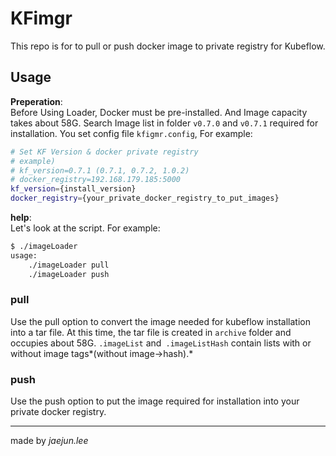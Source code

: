 # KFimgr

This repo is for to pull or push docker image to private registry for Kubeflow.

## Usage

**Preperation**:  
Before Using Loader, Docker must be pre-installed. And Image capacity takes about 58G. Search Image list in folder `v0.7.0` and `v0.7.1` required for installation. You set config file `kfigmr.config`, For example:  
```bash
# Set KF Version & docker private registry
# example)
# kf_version=0.7.1 (0.7.1, 0.7.2, 1.0.2)
# docker_registry=192.168.179.185:5000
kf_version={install_version}
docker_registry={your_private_docker_registry_to_put_images}
```  

**help**:  
Let's look at the script. For example:  
```bash
$ ./imageLoader
usage:
    ./imageLoader pull
    ./imageLoader push
```

### pull

Use the pull option to convert the image needed for kubeflow installation into a tar file. At this time, the tar file is created in `archive` folder and occupies about 58G. `.imageList` and` .imageListHash` contain lists with or without image tags*(without image->hash).*  

### push
Use the push option to put the image required for installation into your private docker registry.

---

made by *jaejun.lee*
